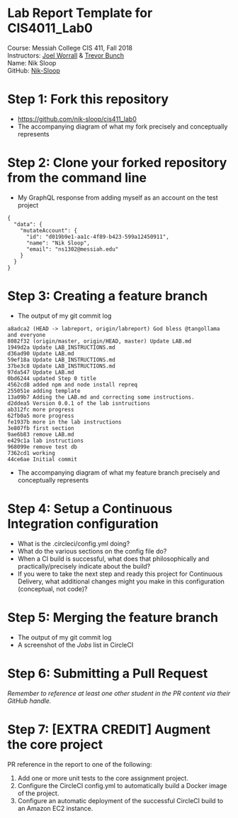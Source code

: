 # Lab Report Template for CIS4011_Lab0
Course: Messiah College CIS 411, Fall 2018<br/>
Instructors: [Joel Worrall](https://github.com/tangollama) & [Trevor Bunch](https://github.com/trevordbunch)<br/>
Name: Nik Sloop<br/>
GitHub: [Nik-Sloop](https://github.com/nik-sloop)<br/>

# Step 1: Fork this repository
- https://github.com/nik-sloop/cis411_lab0
- The accompanying diagram of what my fork precisely and conceptually represents

# Step 2: Clone your forked repository from the command line
- My GraphQL response from adding myself as an account on the test project
```
{
  "data": {
    "mutateAccount": {
      "id": "d019b9e1-aa1c-4f89-b423-599a12450911",
      "name": "Nik Sloop",
      "email": "ns1302@messiah.edu"
    }
  }
}
```

# Step 3: Creating a feature branch
- The output of my git commit log
```
a8adca2 (HEAD -> labreport, origin/labreport) God bless @tangollama and everyone
8082f32 (origin/master, origin/HEAD, master) Update LAB.md
1949d2a Update LAB_INSTRUCTIONS.md
d36ad90 Update LAB.md
59ef18a Update LAB_INSTRUCTIONS.md
37be3c8 Update LAB_INSTRUCTIONS.md
97da547 Update LAB.md
0bd6244 updated Step 0 title
4562cd8 added npm and node install repreq
255051e adding template
13a09b7 Adding the LAB.md and correcting some instructions.
d2ddea5 Version 0.0.1 of the lab isntructions
ab312fc more progress
62fb0a5 more progress
fe1937b more in the lab instructions
3e807fb first section
9ae6b83 remove LAB.md
e429c1a lab instructions
968099e remove test db
7362cd1 working
44ce6ae Initial commit

```
- The accompanying diagram of what my feature branch precisely and conceptually represents

# Step 4: Setup a Continuous Integration configuration
- What is the .circleci/config.yml doing?
- What do the various sections on the config file do?
- When a CI build is successful, what does that philosophically and practically/precisely indicate about the build?
- If you were to take the next step and ready this project for Continuous Delivery, what additional changes might you make in this configuration (conceptual, not code)?

# Step 5: Merging the feature branch
* The output of my git commit log
* A screenshot of the _Jobs_ list in CircleCI

# Step 6: Submitting a Pull Request
_Remember to reference at least one other student in the PR content via their GitHub handle._

# Step 7: [EXTRA CREDIT] Augment the core project
PR reference in the report to one of the following:
1. Add one or more unit tests to the core assignment project. 
2. Configure the CircleCI config.yml to automatically build a Docker image of the project.
3. Configure an automatic deployment of the successful CircleCI build to an Amazon EC2 instance.
